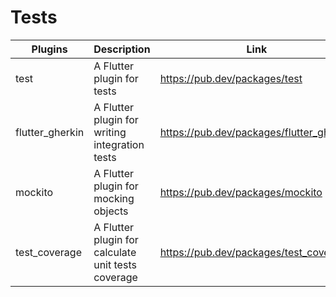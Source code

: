 # Tests

| Plugins | Description | Link | Comments |
| --- | --- | --- | --- |
| test | A Flutter plugin for tests | https://pub.dev/packages/test |
| flutter_gherkin | A Flutter plugin for writing integration tests | https://pub.dev/packages/flutter_gherkin |
| mockito | A Flutter plugin for mocking objects | https://pub.dev/packages/mockito |
| test_coverage | A Flutter plugin for calculate unit tests coverage | https://pub.dev/packages/test_coverage |
